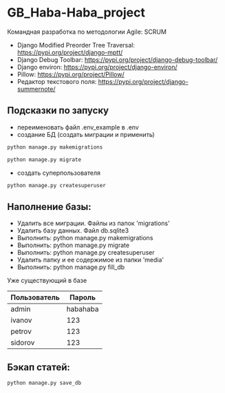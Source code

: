 # GB_Haba-Haba_project
Командная разработка по методологии Agile: SCRUM

- Django Modified Preorder Tree Traversal: https://pypi.org/project/django-mptt/
- Django Debug Toolbar: https://pypi.org/project/django-debug-toolbar/
- Django environ: https://pypi.org/project/django-environ/
- Pillow: https://pypi.org/project/Pillow/
- Редактор текстового поля: https://pypi.org/project/django-summernote/ 


## Подсказки по запуску
- переименовать файл .env_example в .env
- создание БД (создать миграции и применить)
```sh
python manage.py makemigrations
```
```sh
python manage.py migrate
```
- создать суперпользователя
```sh
python manage.py createsuperuser
```


## Наполнение базы:
- Удалить все миграции. Файлы из папок 'migrations' 
- Удалить базу данных. Файл db.sqlite3 
- Выполнить: python manage.py makemigrations 
- Выполнить: python manage.py migrate 
- Выполнить: python manage.py createsuperuser 
- Удалить папку и ее содержимое из папки 'media' 
- Выполнить: python manage.py fill_db

Уже существующий в базе

| Пользователь | Пароль   |
|--------------|----------|
| admin        | habahaba |
| ivanov       | 123      |
| petrov       | 123      |
| sidorov      | 123      |


## Бэкап статей:
```sh
python manage.py save_db
```
